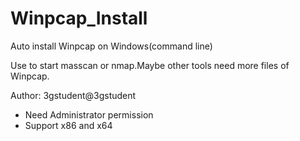 # Winpcap_Install
Auto install Winpcap on Windows(command line)

Use to start masscan or nmap.Maybe other tools need more files of Winpcap.

Author: 3gstudent@3gstudent

- Need Administrator permission
- Support x86 and x64

